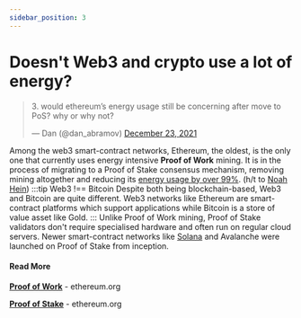 ```yaml
---
sidebar_position: 3
---
```


# Doesn't Web3 and crypto use a lot of energy?

<blockquote class="twitter-tweet"><p lang="en" dir="ltr">3. would ethereum’s energy usage still be concerning after move to PoS? why or why not?</p>&mdash; Dan (@dan_abramov) <a href="https://twitter.com/dan_abramov/status/1474052061486620672?ref_src=twsrc%5Etfw">December 23, 2021</a></blockquote>

Among the web3 smart-contract networks, Ethereum, the oldest, is the only one that currently uses energy intensive **Proof of Work** mining. It is in the process of migrating to a Proof of Stake consensus mechanism, removing mining altogether and reducing its [ energy usage by over 99%](https://blog.ethereum.org/2021/05/18/country-power-no-more/). (h/t to [Noah Hein](https://twitter.com/NHeinDev/status/1474055532952657926))
:::tip Web3 !== Bitcoin
Despite both being blockchain-based, Web3 and Bitcoin are quite different. Web3 networks like Ethereum are smart-contract platforms which support applications while Bitcoin is a store of value asset like Gold.
:::
Unlike Proof of Work mining, Proof of Stake validators don't require specialised hardware and often run on regular cloud servers. Newer smart-contract networks like [Solana](https://solana.com/news/solana-energy-usage-report-november-2021) and Avalanche were launched on Proof of Stake from inception.

#### Read More

**[Proof of Work](https://ethereum.org/en/developers/docs/consensus-mechanisms/pow/)** - ethereum.org

**[Proof of Stake](https://ethereum.org/en/developers/docs/consensus-mechanisms/pos/)** - ethereum.org
